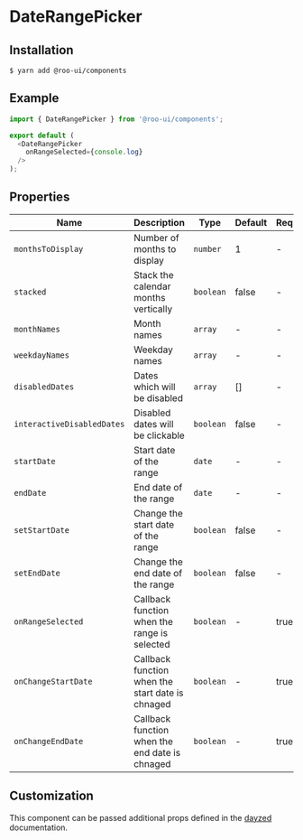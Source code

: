 # DateRangePicker

<!-- STORY -->

## Installation

```shell
$ yarn add @roo-ui/components
```

## Example

```js
import { DateRangePicker } from '@roo-ui/components';

export default (
  <DateRangePicker
    onRangeSelected={console.log}
  />
);
```

## Properties

| Name                       | Description                                      | Type      | Default | Required? |
|----------------------------|--------------------------------------------------|-----------|---------|-----------|
| `monthsToDisplay`          | Number of months to display                      | `number`  | 1       | -         |
| `stacked`                  | Stack the calendar months vertically             | `boolean` | false   | -         |
| `monthNames`               | Month names                                      | `array`   | -       | -         |
| `weekdayNames`             | Weekday names                                    | `array`   | -       | -         |
| `disabledDates`            | Dates which will be disabled                     | `array`   | []      | -         |
| `interactiveDisabledDates` | Disabled dates will be clickable                 | `boolean` | false   | -         |
| `startDate`                | Start date of the range                          | `date`    | -       | -         |
| `endDate`                  | End date of the range                            | `date`    | -       | -         |
| `setStartDate`             | Change the start date of the range               | `boolean` | false   | -         |
| `setEndDate`               | Change the end date of the range                 | `boolean` | false   | -         |
| `onRangeSelected`          | Callback function when the range is selected     | `boolean` | -       | true      |
| `onChangeStartDate`        | Callback function when the start date is chnaged | `boolean` | -       | true      |
| `onChangeEndDate`          | Callback function when the end date is chnaged   | `boolean` | -       | true      |

## Customization

This component can be passed additional props defined in the [dayzed](https://github.com/deseretdigital/dayzed) documentation.